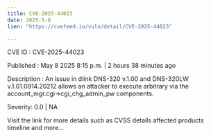 ```yaml
---
title: CVE-2025-44023
date: 2025-5-8
lien: "https://cvefeed.io/vuln/detail/CVE-2025-44023"

---
```


CVE ID : CVE-2025-44023

Published :  May 8
2025
8:15 p.m. | 2 hours
38 minutes ago

Description : An issue in dlink DNS-320 v.1.00 and DNS-320LW v.1.01.0914.20212 allows an attacker to execute arbitrary via the account_mgr.cgi->cgi_chg_admin_pw components.

Severity: 0.0 | NA

Visit the link for more details
such as CVSS details
affected products
timeline
and more...
